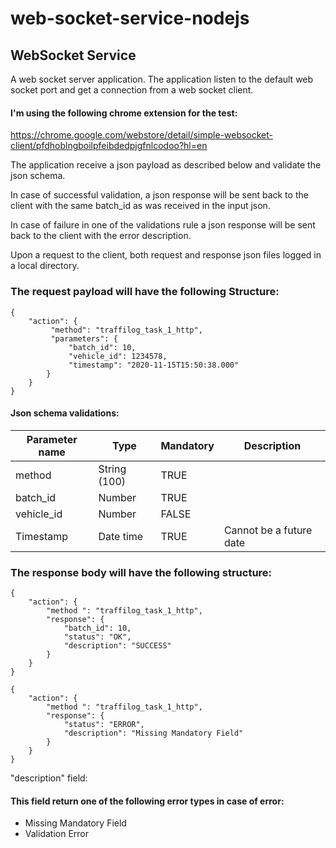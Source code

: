 # web-socket-service-nodejs

## WebSocket Service

A web socket server application.
The application listen to the default web socket port and get a connection from a web socket client.

#### I'm using the following chrome extension for the test:

https://chrome.google.com/webstore/detail/simple-websocket-client/pfdhoblngboilpfeibdedpjgfnlcodoo?hl=en

The application receive a json payload as described below and validate the json schema.

In case of successful validation, a json response will be sent back to the client with the same batch_id as was received in the input json.

In case of failure in one of the validations rule a json response will be sent back to the client with the error description.

Upon a request to the client, both request and response json files logged in a local directory.

### The request payload will have the following Structure:

```
{
    "action": {
         "method": "traffilog_task_1_http",
         "parameters": {
             "batch_id": 10,
             "vehicle_id": 1234578,
             "timestamp": "2020-11-15T15:50:38.000"
        }
    }
}
```

#### Json schema validations:

| Parameter name | Type         | Mandatory | Description             |
| -------------- | ------------ | --------- | ----------------------- |
| method         | String (100) | TRUE      |
| batch_id       | Number       | TRUE      |
| vehicle_id     | Number       | FALSE     |
| Timestamp      | Date time    | TRUE      | Cannot be a future date |

### The response body will have the following structure:

```
{
    "action": {
        "method ": "traffilog_task_1_http",
        "response": {
            "batch_id": 10,
            "status": "OK",
            "description": "SUCCESS"
        }
    }
}

{
    "action": {
        "method ": "traffilog_task_1_http",
        "response": {
            "status": "ERROR",
            "description": "Missing Mandatory Field"
        }
    }
}
```

"description" field:

#### This field return one of the following error types in case of error:

- Missing Mandatory Field
- Validation Error

